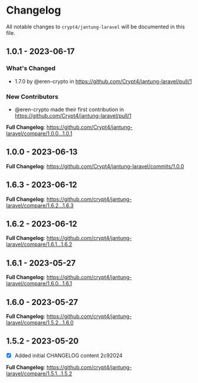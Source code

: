 # Changelog

All notable changes to `crypt4/jantung-laravel` will be documented in this file.

## 1.0.1 - 2023-06-17

### What's Changed

- 1.7.0 by @eren-crypto in https://github.com/Crypt4/jantung-laravel/pull/1

### New Contributors

- @eren-crypto made their first contribution in https://github.com/Crypt4/jantung-laravel/pull/1

**Full Changelog**: https://github.com/Crypt4/jantung-laravel/compare/1.0.0...1.0.1

## 1.0.0 - 2023-06-13

**Full Changelog**: https://github.com/Crypt4/jantung-laravel/commits/1.0.0

## 1.6.3 - 2023-06-12

**Full Changelog**: https://github.com/crypt4/jantung-laravel/compare/1.6.2...1.6.3

## 1.6.2 - 2023-06-12

**Full Changelog**: https://github.com/crypt4/jantung-laravel/compare/1.6.1...1.6.2

## 1.6.1 - 2023-05-27

**Full Changelog**: https://github.com/crypt4/jantung-laravel/compare/1.6.0...1.6.1

## 1.6.0 - 2023-05-27

**Full Changelog**: https://github.com/crypt4/jantung-laravel/compare/1.5.2...1.6.0

## 1.5.2 - 2023-05-20

- [x] Added initial CHANGELOG content 2c92024

**Full Changelog**: https://github.com/crypt4/jantung-laravel/compare/1.5.1...1.5.2
